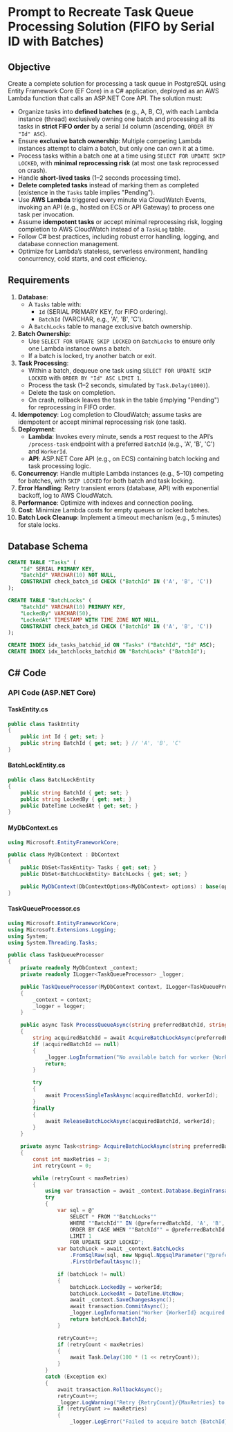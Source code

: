 # Prompt to Recreate Task Queue Processing Solution (FIFO by Serial ID with Batches)

## Objective
Create a complete solution for processing a task queue in PostgreSQL using Entity Framework Core (EF Core) in a C# application, deployed as an AWS Lambda function that calls an ASP.NET Core API. The solution must:
- Organize tasks into **defined batches** (e.g., A, B, C), with each Lambda instance (thread) exclusively owning one batch and processing all its tasks in **strict FIFO order** by a serial `Id` column (ascending, `ORDER BY "Id" ASC`).
- Ensure **exclusive batch ownership**: Multiple competing Lambda instances attempt to claim a batch, but only one can own it at a time.
- Process tasks within a batch one at a time using `SELECT FOR UPDATE SKIP LOCKED`, with **minimal reprocessing risk** (at most one task reprocessed on crash).
- Handle **short-lived tasks** (1–2 seconds processing time).
- **Delete completed tasks** instead of marking them as completed (existence in the `Tasks` table implies "Pending").
- Use **AWS Lambda** triggered every minute via CloudWatch Events, invoking an API (e.g., hosted on ECS or API Gateway) to process one task per invocation.
- Assume **idempotent tasks** or accept minimal reprocessing risk, logging completion to AWS CloudWatch instead of a `TaskLog` table.
- Follow C# best practices, including robust error handling, logging, and database connection management.
- Optimize for Lambda’s stateless, serverless environment, handling concurrency, cold starts, and cost efficiency.

## Requirements
1. **Database**:
   - A `Tasks` table with:
     - `Id` (SERIAL PRIMARY KEY, for FIFO ordering).
     - `BatchId` (VARCHAR, e.g., 'A', 'B', 'C').
   - A `BatchLocks` table to manage exclusive batch ownership.
2. **Batch Ownership**:
   - Use `SELECT FOR UPDATE SKIP LOCKED` on `BatchLocks` to ensure only one Lambda instance owns a batch.
   - If a batch is locked, try another batch or exit.
3. **Task Processing**:
   - Within a batch, dequeue one task using `SELECT FOR UPDATE SKIP LOCKED` with `ORDER BY "Id" ASC LIMIT 1`.
   - Process the task (1–2 seconds, simulated by `Task.Delay(1000)`).
   - Delete the task on completion.
   - On crash, rollback leaves the task in the table (implying "Pending") for reprocessing in FIFO order.
4. **Idempotency**: Log completion to CloudWatch; assume tasks are idempotent or accept minimal reprocessing risk (one task).
5. **Deployment**:
   - **Lambda**: Invokes every minute, sends a `POST` request to the API’s `/process-task` endpoint with a preferred `BatchId` (e.g., 'A', 'B', 'C') and `WorkerId`.
   - **API**: ASP.NET Core API (e.g., on ECS) containing batch locking and task processing logic.
6. **Concurrency**: Handle multiple Lambda instances (e.g., 5–10) competing for batches, with `SKIP LOCKED` for both batch and task locking.
7. **Error Handling**: Retry transient errors (database, API) with exponential backoff, log to AWS CloudWatch.
8. **Performance**: Optimize with indexes and connection pooling.
9. **Cost**: Minimize Lambda costs for empty queues or locked batches.
10. **Batch Lock Cleanup**: Implement a timeout mechanism (e.g., 5 minutes) for stale locks.

## Database Schema
```sql
CREATE TABLE "Tasks" (
    "Id" SERIAL PRIMARY KEY,
    "BatchId" VARCHAR(10) NOT NULL,
    CONSTRAINT check_batch_id CHECK ("BatchId" IN ('A', 'B', 'C'))
);

CREATE TABLE "BatchLocks" (
    "BatchId" VARCHAR(10) PRIMARY KEY,
    "LockedBy" VARCHAR(50),
    "LockedAt" TIMESTAMP WITH TIME ZONE NOT NULL,
    CONSTRAINT check_batch_id CHECK ("BatchId" IN ('A', 'B', 'C'))
);

CREATE INDEX idx_tasks_batchid_id ON "Tasks" ("BatchId", "Id" ASC);
CREATE INDEX idx_batchlocks_batchid ON "BatchLocks" ("BatchId");
```

## C# Code
### API Code (ASP.NET Core)
#### TaskEntity.cs
```csharp
public class TaskEntity
{
    public int Id { get; set; }
    public string BatchId { get; set; } // 'A', 'B', 'C'
}
```

#### BatchLockEntity.cs
```csharp
public class BatchLockEntity
{
    public string BatchId { get; set; }
    public string LockedBy { get; set; }
    public DateTime LockedAt { get; set; }
}
```

#### MyDbContext.cs
```csharp
using Microsoft.EntityFrameworkCore;

public class MyDbContext : DbContext
{
    public DbSet<TaskEntity> Tasks { get; set; }
    public DbSet<BatchLockEntity> BatchLocks { get; set; }

    public MyDbContext(DbContextOptions<MyDbContext> options) : base(options) { }
}
```

#### TaskQueueProcessor.cs
```csharp
using Microsoft.EntityFrameworkCore;
using Microsoft.Extensions.Logging;
using System;
using System.Threading.Tasks;

public class TaskQueueProcessor
{
    private readonly MyDbContext _context;
    private readonly ILogger<TaskQueueProcessor> _logger;

    public TaskQueueProcessor(MyDbContext context, ILogger<TaskQueueProcessor> logger)
    {
        _context = context;
        _logger = logger;
    }

    public async Task ProcessQueueAsync(string preferredBatchId, string workerId)
    {
        string acquiredBatchId = await AcquireBatchLockAsync(preferredBatchId, workerId);
        if (acquiredBatchId == null)
        {
            _logger.LogInformation("No available batch for worker {WorkerId}", workerId);
            return;
        }

        try
        {
            await ProcessSingleTaskAsync(acquiredBatchId, workerId);
        }
        finally
        {
            await ReleaseBatchLockAsync(acquiredBatchId, workerId);
        }
    }

    private async Task<string> AcquireBatchLockAsync(string preferredBatchId, string workerId)
    {
        const int maxRetries = 3;
        int retryCount = 0;

        while (retryCount < maxRetries)
        {
            using var transaction = await _context.Database.BeginTransactionAsync();
            try
            {
                var sql = @"
                    SELECT * FROM ""BatchLocks""
                    WHERE ""BatchId"" IN (@preferredBatchId, 'A', 'B', 'C')
                    ORDER BY CASE WHEN ""BatchId"" = @preferredBatchId THEN 0 ELSE 1 END, ""BatchId""
                    LIMIT 1
                    FOR UPDATE SKIP LOCKED";
                var batchLock = await _context.BatchLocks
                    .FromSqlRaw(sql, new Npgsql.NpgsqlParameter("@preferredBatchId", preferredBatchId))
                    .FirstOrDefaultAsync();

                if (batchLock != null)
                {
                    batchLock.LockedBy = workerId;
                    batchLock.LockedAt = DateTime.UtcNow;
                    await _context.SaveChangesAsync();
                    await transaction.CommitAsync();
                    _logger.LogInformation("Worker {WorkerId} acquired batch {BatchId}", workerId, batchLock.BatchId);
                    return batchLock.BatchId;
                }

                retryCount++;
                if (retryCount < maxRetries)
                {
                    await Task.Delay(100 * (1 << retryCount));
                }
            }
            catch (Exception ex)
            {
                await transaction.RollbackAsync();
                retryCount++;
                _logger.LogWarning("Retry {RetryCount}/{MaxRetries} to acquire batch {BatchId}: {Error}", retryCount, maxRetries, preferredBatchId, ex.Message);
                if (retryCount >= maxRetries)
                {
                    _logger.LogError("Failed to acquire batch {BatchId} after {MaxRetries} retries: {Error}", preferredBatch